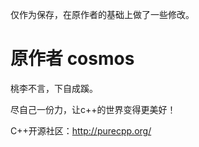 仅作为保存，在原作者的基础上做了一些修改。

原作者
cosmos
======
桃李不言，下自成蹊。

尽自己一份力，让c++的世界变得更美好！

C++开源社区：http://purecpp.org/

